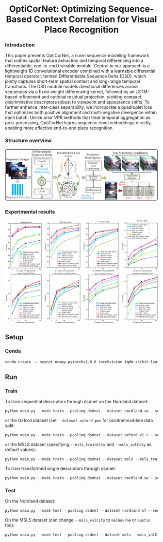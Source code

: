<p align="center">
<h1 align="center">OptiCorNet: Optimizing Sequence-Based Context Correlation for Visual Place Recognition</h1>
 <p align="center">

###  Introduction

This paper presents OptiCorNet, a novel sequence modeling framework that unifies spatial feature extraction and temporal differencing into a differentiable, end-to-end trainable module. Central to our approach is a lightweight 1D convolutional encoder combined with a learnable differential temporal operator, termed Differentiable Sequence Delta (DSD), which jointly captures short-term spatial context and long-range temporal transitions. The DSD module models directional differences across sequences via a fixed-weight differencing kernel, followed by an LSTM-based refinement and optional residual projection, yielding compact, discriminative descriptors robust to viewpoint and appearance shifts. To further enhance inter-class separability, we incorporate a quadruplet loss that optimizes both positive alignment and multi-negative divergence within each batch. Unlike prior VPR methods that treat temporal aggregation as post-processing, OptiCorNet learns sequence-level embeddings directly, enabling more effective end-to-end place recognition.

###  Structure overview

![alt text](image.png)


### Experimental results

![alt text](image-1.png)


## Setup
### Conda
```bash
conda create -n seqnet numpy pytorch=1.8.0 torchvision tqdm scikit-learn faiss tensorboardx h5py -c pytorch -c conda-forge
```

## Run

### Train
To train sequential descriptors through dsdnet on the Nordland dataset:
```python
python main.py --mode train --pooling dsdnet --dataset nordland-sw --seqL 10 --w 5 --outDims 8192 --expName "w5"
```
or the Oxford dataset (set `--dataset oxford-pnv` for pointnetvlad-like data split:
```python
python main.py --mode train --pooling dsdnet --dataset oxford-v1.0 --seqL 5 --w 3 --outDims 8192 --expName "w3"
```
or the MSLS dataset (specifying `--msls_trainCity` and `--msls_valCity` as default values):
```python
python main.py --mode train --pooling dsdnet --dataset msls --msls_trainCity melbourne --msls_valCity austin --seqL 5 --w 3 --outDims 8192 --expName "msls_w3"
```

To train transformed single descriptors through dsdnet:
```python
python main.py --mode train --pooling dsdnet --dataset nordland-sw --seqL 1 --w 1 --outDims 8192 --expName "w1"
```

### Test
On the Nordland dataset:
```python
python main.py --mode test --pooling dsdnet --dataset nordland-sf --seqL 5 --split test --resume ./data/runs/Jun03_15-22-44_l10_w5/ 
```
On the MSLS dataset (can change `--msls_valCity` to `melbourne` or `austin` too):
```python
python main.py --mode test --pooling dsdnet --dataset msls --msls_valCity amman --seqL 5 --split test --resume ./data/runs/<modelName>/
```
  

